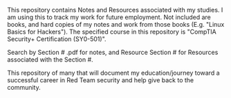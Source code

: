 

This repository contains Notes and Resources associated with my studies. I am using this to track my work for future employment. Not included are books, and hard copies of my notes and work from those books (E.g. "Linux Basics for Hackers"). The specified course in this repository is "CompTIA Security+ Certification (SY0-501)".

Search by Section # .pdf for notes, and Resource Section # for Resources associated with the Section #.

This repository of many that will document my education/journey toward a successful career in Red Team security and help give back to the community.
